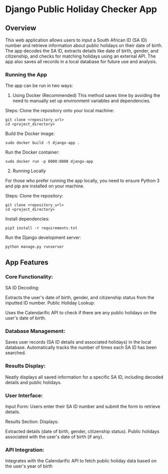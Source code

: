 # Django Public Holiday Checker App
## Overview
This web application allows users to input a South African ID (SA ID) number and retrieve information about public holidays on their date of birth. The app decodes the SA ID, extracts details like date of birth, gender, and citizenship, and checks for matching holidays using an external API. The app also saves all records in a local database for future use and analysis.

### Running the App
The app can be run in two ways:

1. Using Docker (Recommended)
This method saves time by avoiding the need to manually set up environment variables and dependencies.

Steps:
Clone the repository onto your local machine:
```
git clone <repository_url>
cd <project_directory>
```

Build the Docker image:
```
sudo docker build -t django-app .
```

Run the Docker container:
```
sudo docker run -p 8000:8000 django-app
```

2. Running Locally
   
For those who prefer running the app locally, you need to ensure Python 3 and pip are installed on your machine.

Steps:
Clone the repository:
```
git clone <repository_url>
cd <project_directory>
```

Install dependencies:
```
pip3 install -r requirements.txt
```

Run the Django development server:
```
python manage.py runserver
```


## App Features
### Core Functionality:
SA ID Decoding:

Extracts the user's date of birth, gender, and citizenship status from the inputted ID number.
Public Holiday Lookup:

Uses the Calendarific API to check if there are any public holidays on the user's date of birth.

### Database Management:

Saves user records (SA ID details and associated holidays) in the local database.
Automatically tracks the number of times each SA ID has been searched.

### Results Display:

Neatly displays all saved information for a specific SA ID, including decoded details and public holidays.

### User Interface:

Input Form: Users enter their SA ID number and submit the form to retrieve details.

Results Section: Displays:

Extracted details (date of birth, gender, citizenship status).
Public holidays associated with the user's date of birth (if any).

### API Integration:
Integrates with the Calendarific API to fetch public holiday data based on the user's year of birth
